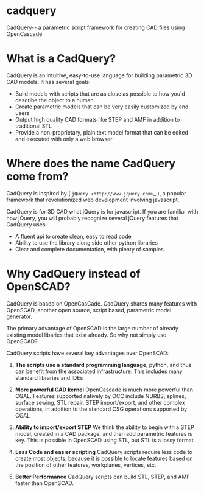 cadquery
========

CadQuery-- a parametric script framework for creating CAD files using OpenCascade

What is a CadQuery?
========================================

CadQuery is an intuitive, easy-to-use language for building parametric 3D CAD models.  It has several goals:

* Build models with scripts that are as close as possible to how you'd describe the object to a human.
* Create parametric models that can be very easily customized by end users
* Output high quality CAD formats like STEP and AMF in addition to traditional STL
* Provide a non-proprietary, plain text model format that can be edited and executed with only a web browser

Where does the name CadQuery come from?
========================================

CadQuery is inspired by ( `jQuery <http://www.jquery.com>`_ ), a popular framework that
revolutionized web development involving javascript.

CadQuery is for 3D CAD  what jQuery is for javascript.
If you are familiar with how jQuery, you will probably recognize several jQuery features that CadQuery uses:

* A fluent api to create clean, easy to read code
* Ability to use the library along side other python libraries
* Clear and complete documentation, with plenty of samples.


Why CadQuery instead of OpenSCAD?
========================================

CadQuery is based on OpenCasCade.  CadQuery shares many features with OpenSCAD, another open source, script based, parametric model generator.

The primary advantage of OpenSCAD is the large number of already existing model libaries  that exist already. So why not simply use OpenSCAD?

CadQuery scripts have several key advantages over OpenSCAD:

1. **The scripts use a standard programming language**, python, and thus can benefit from the associated infrastructure.
   This includes many standard libraries and IDEs

2. **More powerful CAD kernel** OpenCascade is much more powerful than CGAL. Features supported natively
   by OCC include NURBS, splines, surface sewing, STL repair, STEP import/export,  and other complex operations,
   in addition to the standard CSG operations supported by CGAL

3. **Ability to import/export STEP** We think the ability to begin with a STEP model, created in a CAD package,
   and then add parametric features is key.  This is possible in OpenSCAD using STL, but STL is a lossy format

4. **Less Code and easier scripting**  CadQuery scripts require less code to create most objects, because it is possible to locate
   features based on the position of other features, workplanes, vertices, etc.

5. **Better Performance**  CadQuery scripts can build STL, STEP, and AMF faster than OpenSCAD. 